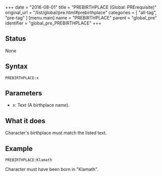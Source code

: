 +++
date = "2016-08-01"
title = "PREBIRTHPLACE (Global: PRErequisite)"
original_url = "/list/global/pre.html#prebirthplace"
categories = [ "all-tag", "pre-tag" ]
[menu.main]
    name = "PREBIRTHPLACE"
    parent = "global_pre"
    identifier = "global_pre_PREBIRTHPLACE"
+++

## Status

None

## Syntax

`PREBIRTHPLACE:x`

## Parameters

-   x: Text (A birthplace name).



What it does
------------

Character's birthplace must match the listed text.

Example
-------

`PREBIRTHPLACE:Klamath`

Character must have been born in "Klamath".

